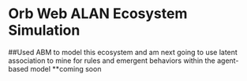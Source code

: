 # Orb Web ALAN Ecosystem Simulation
##Used ABM to model this ecosystem and am next going to use latent association to mine for rules and emergent behaviors within the agent-based model
**coming soon

